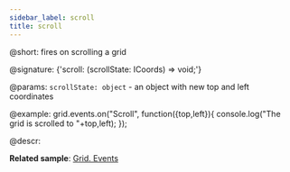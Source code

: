 ```yaml
---
sidebar_label: scroll
title: scroll
---          
```


@short: fires on scrolling a grid

@signature: {'scroll: (scrollState: ICoords) => void;'}

@params:
`scrollState: object` - an object with new top and left coordinates

@example:
grid.events.on("Scroll", function({top,left}){
    console.log("The grid is scrolled to "+top,left);
});

@descr:

**Related sample**: [Grid. Events](https://snippet.dhtmlx.com/9zeyp4ds)
